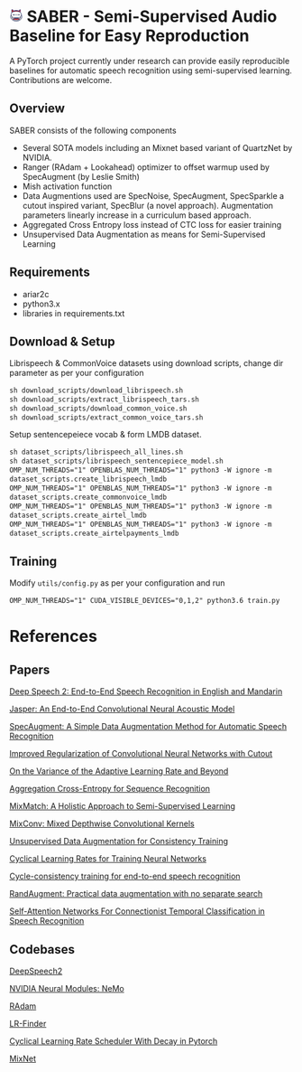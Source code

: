 ![alt text](icons/character+fat+game+hero+inkcontober+movie+icon-1320183878106104615_24.png) SABER - Semi-Supervised Audio Baseline for Easy Reproduction
=====
A PyTorch project currently under research can provide easily reproducible baselines for automatic speech recognition using semi-supervised learning.
Contributions are welcome.

## Overview
SABER consists of the following components

* Several SOTA models including an Mixnet based variant of QuartzNet by NVIDIA.
* Ranger (RAdam + Lookahead) optimizer to offset warmup used by SpecAugment (by Leslie Smith)
* Mish activation function
* Data Augmentions used are SpecNoise, SpecAugment, SpecSparkle a cutout inspired variant, SpecBlur (a novel approach). Augmentation parameters linearly increase in a curriculum based approach.
* Aggregated Cross Entropy loss instead of CTC loss for easier training
* Unsupervised Data Augmentation as means for Semi-Supervised Learning

## Requirements

* ariar2c
* python3.x
* libraries in requirements.txt

## Download & Setup

Librispeech & CommonVoice datasets using download scripts, change dir parameter as per your configuration
```
sh download_scripts/download_librispeech.sh
sh download_scripts/extract_librispeech_tars.sh
sh download_scripts/download_common_voice.sh
sh download_scripts/extract_common_voice_tars.sh
```

Setup sentencepeiece vocab & form LMDB dataset.
```
sh dataset_scripts/librispeech_all_lines.sh
sh dataset_scripts/librispeech_sentencepiece_model.sh
OMP_NUM_THREADS="1" OPENBLAS_NUM_THREADS="1" python3 -W ignore -m dataset_scripts.create_librispeech_lmdb
OMP_NUM_THREADS="1" OPENBLAS_NUM_THREADS="1" python3 -W ignore -m dataset_scripts.create_commonvoice_lmdb
OMP_NUM_THREADS="1" OPENBLAS_NUM_THREADS="1" python3 -W ignore -m dataset_scripts.create_airtel_lmdb
OMP_NUM_THREADS="1" OPENBLAS_NUM_THREADS="1" python3 -W ignore -m dataset_scripts.create_airtelpayments_lmdb
```

## Training
Modify `utils/config.py` as per your configuration and run
```
OMP_NUM_THREADS="1" CUDA_VISIBLE_DEVICES="0,1,2" python3.6 train.py
```


References
==========

## Papers

[Deep Speech 2: End-to-End Speech Recognition in English and Mandarin](https://arxiv.org/abs/1512.02595)

[Jasper: An End-to-End Convolutional Neural Acoustic Model](https://arxiv.org/abs/1904.03288)

[SpecAugment: A Simple Data Augmentation Method for Automatic Speech Recognition](https://arxiv.org/pdf/1904.08779.pdf)

[Improved Regularization of Convolutional Neural Networks with Cutout](https://arxiv.org/abs/1708.04552)

[On the Variance of the Adaptive Learning Rate and Beyond](https://arxiv.org/abs/1908.03265)

[Aggregation Cross-Entropy for Sequence Recognition](https://arxiv.org/abs/1904.08364)

[MixMatch: A Holistic Approach to Semi-Supervised Learning](https://arxiv.org/abs/1905.02249)

[MixConv: Mixed Depthwise Convolutional Kernels](https://arxiv.org/abs/1907.09595)

[Unsupervised Data Augmentation for Consistency Training](https://arxiv.org/abs/1904.12848)

[Cyclical Learning Rates for Training Neural Networks](https://arxiv.org/pdf/1506.01186.pdf)

[Cycle-consistency training for end-to-end speech recognition](https://arxiv.org/abs/1811.01690)

[RandAugment: Practical data augmentation with no separate search](https://arxiv.org/abs/1909.13719)

[Self-Attention Networks For Connectionist Temporal Classification in Speech Recognition](https://arxiv.org/pdf/1901.10055.pdf)

## Codebases

[DeepSpeech2](https://github.com/PaddlePaddle/DeepSpeech)

[NVIDIA Neural Modules: NeMo](https://github.com/NVIDIA/NeMo)

[RAdam](https://github.com/LiyuanLucasLiu/RAdam)

[LR-Finder](https://github.com/davidtvs/pytorch-lr-finder)

[Cyclical Learning Rate Scheduler With Decay in Pytorch](https://github.com/bluesky314/Cyclical_LR_Scheduler_With_Decay_Pytorch)

[MixNet](https://github.com/romulus0914/MixNet-Pytorch)